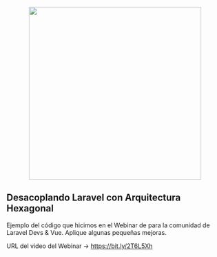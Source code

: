 <p align="center"><img src="https://res.cloudinary.com/dtfbvvkyp/image/upload/v1566331377/laravel-logolockup-cmyk-red.svg" width="400"></p>

## Desacoplando Laravel con Arquitectura Hexagonal

Ejemplo del código que hicimos en el Webinar de  para la comunidad de Laravel Devs & Vue.
Aplique algunas pequeñas mejoras.

URL del video del Webinar -> https://bit.ly/2T6L5Xh 
